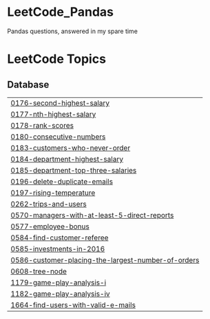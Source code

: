 # LeetCode_Pandas
Pandas questions, answered in my spare time

<!---LeetCode Topics Start-->
# LeetCode Topics
## Database
|  |
| ------- |
| [0176-second-highest-salary](https://github.com/MassiCanosi/LeetCode_Pandas/tree/master/0176-second-highest-salary) |
| [0177-nth-highest-salary](https://github.com/MassiCanosi/LeetCode_Pandas/tree/master/0177-nth-highest-salary) |
| [0178-rank-scores](https://github.com/MassiCanosi/LeetCode_Pandas/tree/master/0178-rank-scores) |
| [0180-consecutive-numbers](https://github.com/MassiCanosi/LeetCode_Pandas/tree/master/0180-consecutive-numbers) |
| [0183-customers-who-never-order](https://github.com/MassiCanosi/LeetCode_Pandas/tree/master/0183-customers-who-never-order) |
| [0184-department-highest-salary](https://github.com/MassiCanosi/LeetCode_Pandas/tree/master/0184-department-highest-salary) |
| [0185-department-top-three-salaries](https://github.com/MassiCanosi/LeetCode_Pandas/tree/master/0185-department-top-three-salaries) |
| [0196-delete-duplicate-emails](https://github.com/MassiCanosi/LeetCode_Pandas/tree/master/0196-delete-duplicate-emails) |
| [0197-rising-temperature](https://github.com/MassiCanosi/LeetCode_Pandas/tree/master/0197-rising-temperature) |
| [0262-trips-and-users](https://github.com/MassiCanosi/LeetCode_Pandas/tree/master/0262-trips-and-users) |
| [0570-managers-with-at-least-5-direct-reports](https://github.com/MassiCanosi/LeetCode_Pandas/tree/master/0570-managers-with-at-least-5-direct-reports) |
| [0577-employee-bonus](https://github.com/MassiCanosi/LeetCode_Pandas/tree/master/0577-employee-bonus) |
| [0584-find-customer-referee](https://github.com/MassiCanosi/LeetCode_Pandas/tree/master/0584-find-customer-referee) |
| [0585-investments-in-2016](https://github.com/MassiCanosi/LeetCode_Pandas/tree/master/0585-investments-in-2016) |
| [0586-customer-placing-the-largest-number-of-orders](https://github.com/MassiCanosi/LeetCode_Pandas/tree/master/0586-customer-placing-the-largest-number-of-orders) |
| [0608-tree-node](https://github.com/MassiCanosi/LeetCode_Pandas/tree/master/0608-tree-node) |
| [1179-game-play-analysis-i](https://github.com/MassiCanosi/LeetCode_Pandas/tree/master/1179-game-play-analysis-i) |
| [1182-game-play-analysis-iv](https://github.com/MassiCanosi/LeetCode_Pandas/tree/master/1182-game-play-analysis-iv) |
| [1664-find-users-with-valid-e-mails](https://github.com/MassiCanosi/LeetCode_Pandas/tree/master/1664-find-users-with-valid-e-mails) |
<!---LeetCode Topics End-->